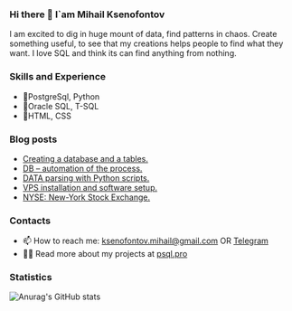 ### Hi there 👋 I`am Mihail Ksenofontov
I am excited to dig in huge mount of data, find patterns in chaos. Create something useful, to see that my creations helps people to find what they want. 
I love SQL and think its can find anything from nothing.

### Skills and Experience
* 🥇PostgreSql, Python
* 🥈Oracle SQL, T-SQL
* 🥉HTML, CSS

### Blog posts
<!-- BLOG-POST-LIST:START -->
- [Creating a database and a tables.](https://psql.pro/creating-a-database-and-a-table/)
- [DB – automation of the process.](https://psql.pro/db-automation-of-the-process/)
- [DATA parsing with Python scripts.](https://psql.pro/data-parsing-with-python-scripts/)
- [VPS installation and software setup.](https://psql.pro/vps-installation-and-software-setup/)
- [NYSE: New-York Stock Exchange.](https://psql.pro/nyse-new-york-stock-exchange/)
<!-- BLOG-POST-LIST:END -->

### Contacts
* 📫  How to reach me: ksenofontov.mihail@gmail.com OR [Telegram](https://t.me/psqlpro)
* 👨‍💻  Read more about my projects at [psql.pro](https://www.psql.pro)

### Statistics

![Anurag's GitHub stats](https://github-readme-stats.vercel.app/api?username=KsenoLv&show_icons=true&theme=transparent)
